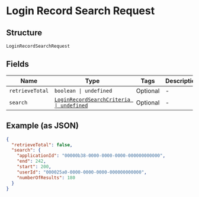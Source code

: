 
# Login Record Search Request

## Structure

`LoginRecordSearchRequest`

## Fields

| Name | Type | Tags | Description |
|  --- | --- | --- | --- |
| `retrieveTotal` | `boolean \| undefined` | Optional | - |
| `search` | [`LoginRecordSearchCriteria \| undefined`](../../doc/models/login-record-search-criteria.md) | Optional | - |

## Example (as JSON)

```json
{
  "retrieveTotal": false,
  "search": {
    "applicationId": "00000b38-0000-0000-0000-000000000000",
    "end": 242,
    "start": 200,
    "userId": "000025a0-0000-0000-0000-000000000000",
    "numberOfResults": 180
  }
}
```

